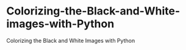 # Colorizing-the-Black-and-White-images-with-Python
Colorizing the Black and White Images with Python

